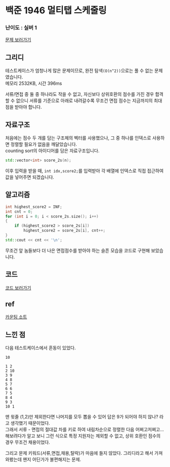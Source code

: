 # 백준 1946 멀티탭 스케줄링
 
### 난이도 : 실버 1
[문제 보러가기](https://www.acmicpc.net/problem/1946)
  
## 그리디
테스트케이스가 엄청나게 많은 문제이므로, 완전 탐색```(O(n^2))```으로는 풀 수 없는 문제였습니다.  
메모리 	2532KB, 시간 396ms

서류/면접 중 둘 중 하나라도 작을 수 없고, 자신보다 상위호환의 점수를 가진 경우 합격할 수 없으니 서류를 기준으로 아래로 내려갈수록 무조건 면접 점수는 지금까지의 최대점을 받아야 합니다.
  
## 자료구조
처음에는 점수 두 개를 담는 구조체의 벡터를 사용했으나, 그 중 하나를 인덱스로 사용하면 정렬할 필요가 없음을 깨달았습니다.  
counting sort의 아이디어를 담은 자료구조입니다.  
```c++
std::vector<int> score_2s(n);
```
이후 입력을 받을 때, ```int idx,score2;```를 입력받아 각 배열에 인덱스로 직접 접근하여 값을 넣어주면 되겠습니다.  


## 알고리즘
```c++
int highest_score2 = INF;
int cnt = 0;
for (int i = 0; i < score_2s.size(); i++) 
{
    if (highest_score2 > score_2s[i])
        highest_score2 = score_2s[i], cnt++;
}
std::cout << cnt << '\n';
```
무조건 앞 놈들보다 더 나은 면접점수를 받아야 하는 슬픈 모습을 코드로 구현해 보았습니다.  


## 코드
[코드 보러가기](./boj1946.cpp)

## ref
[카운팅 소트](./https://www.geeksforgeeks.org/counting-sort/)

## 느낀 점
다음 테스트케이스에서 혼동이 있었다.
```
10

1 2
2 10
3 9
4 8
5 7
6 6
7 5
8 4
9 3
10 1
```
맨 윗줄 (1,2)만 제외한다면 나머지를 모두 뽑을 수 있어 답은 9가 되어야 하지 않나? 라고 생각했기 때문이었다.  
그래서 서류 - 면접의 절대값 차를 키로 하여 내림차순으로 정렬한 다음 어쩌고저쩌고...  
해보려다가 알고 보니 그런 식으로 특정 지원자는 제외할 수 없고, 상위 호환인 점수의 경우 무조건 채용이었다.  
  
그리고 문제 키워드(서류,면접,채용,탈락)가 마음에 들지 않았다. 그리디라고 해서 가져와봤는데 왠지 어딘가가 불편해지는 문제.